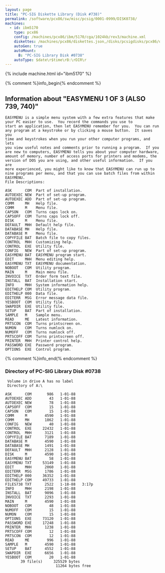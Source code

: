 ```yaml
---
layout: page
title: "PC-SIG Diskette Library (Disk #738)"
permalink: /software/pcx86/sw/misc/pcsig/0001-0999/DISK0738/
machines:
  - id: ibm5170
    type: pcx86
    config: /machines/pcx86/ibm/5170/cga/1024kb/rev3/machine.xml
    diskettes: /machines/pcx86/diskettes.json,/disks/pcsigdisks/pcx86/diskettes.json
    autoGen: true
    autoMount:
      B: "PC-SIG Library Disk #0738"
    autoType: $date\r$time\rB:\rDIR\r
---
```


{% include machine.html id="ibm5170" %}

{% comment %}info_begin{% endcomment %}

## Information about "EASYMENU 1 OF 3 (ALSO 739, 740)"

    EASYMENU is a simple menu system with a few extra features that make
    your PC easier to use.  You record the commands you use to
    start an application, then let EASYMENU remember for you.  You can run
    any program at a keystroke or by clicking a mouse button.  It saves you
    time and keystrokes when you run your other computer programs, and lets
    you view useful notes and comments prior to running a program.  If you
    are new to computers, EASYMENU tells you about your computer hardware,
    amount of memory, number of access ports for printers and modems, the
    version of DOS you are using, and other useful information.  If you are
    more experienced, you might like to know that EASYMENU can run up to
    nine programs per menu, and that you can use batch files from within
    EASYMENU.
    File Descriptions:
    
    ASK      COM  Part of installation.
    AUTOEXEC NEW  Part of set-up program.
    AUTOEXEC ADD  Part of set-up program.
    COMM     MH   Help file.
    COMM     M    Menu file.
    CAPSON   COM  Turns caps lock on.
    CAPSOFF  COM  Turns caps lock off.
    DISK     M    Menu file.
    DEFAULT  MHH  Default help file.
    DATABASE MH   Help file.
    DATABASE M    Menu file.
    COPYFILE BAT  Batch file to copy files.
    CONTROL  MHH  Customizing help.
    CONTROL  EXE  Utility file.
    CONFIG   NEW  Part of set-up program.
    EASYMENU BAT  EASYMENU program start.
    EDIT     MHH  Menu editing help.
    EASYMENU TXT  EASYMENU documentation.
    NOBOOT   COM  Utility program.
    MAIN     M    Main menu file.
    INVOICE  TXT  Order form text file.
    INSTALL  BAT  Installation start.
    INFO     MHH  System information help.
    EDITHELP COM  Utility program.
    EDITHELP 000  Data file.
    EDITERR  MSG  Error message data file.
    YESBOOT  COM  Utility file.
    SWAPDIR  EXE  Utility file.
    SETUP    BAT  Part of installation.
    SAMPLE   M    Sample menu.
    READ     ME   Latest information.
    PRTSCON  COM  Turns printscreen on.
    NUMON    COM  Turns numlock on.
    NUMOFF   COM  Turns numlock off.
    PRTSCOFF COM  Turns printscreen off.
    PRINTER  MHH  Printer control help.
    PASSWORD EXE  Password program.
    OPTIONS  EXE  Control program.
{% comment %}info_end{% endcomment %}


### Directory of PC-SIG Library Disk #0738

     Volume in drive A has no label
     Directory of A:\

    ASK      COM       986   1-01-88
    AUTOEXEC ADD        43   1-01-88
    AUTOEXEC NEW        78   1-01-88
    CAPSOFF  COM        15   1-01-88
    CAPSON   COM        15   1-01-88
    COMM     M        4590   1-01-88
    COMM     MH       1862   1-01-88
    CONFIG   NEW        40   1-01-88
    CONTROL  EXE     22432   1-01-88
    CONTROL  MHH      3121   1-01-88
    COPYFILE BAT      7189   1-01-88
    DATABASE M        4590   1-01-88
    DATABASE MH       1491   1-01-88
    DEFAULT  MHH      2128   1-01-88
    DISK     M        4590   1-01-88
    EASYMENU BAT        58   1-01-88
    EASYMENU TXT     53149   1-01-88
    EDIT     MHH      2060   1-01-88
    EDITERR  MSG      1786   1-01-88
    EDITHELP 000     36352   1-01-88
    EDITHELP COM     49733   1-01-88
    FILES738 TXT      2522   1-18-88   3:17p
    INFO     MHH      2198   1-01-88
    INSTALL  BAT      9096   1-01-88
    INVOICE  TXT      2293   1-01-88
    MAIN     M        4590   1-01-88
    NOBOOT   COM        48   1-01-88
    NUMOFF   COM        15   1-01-88
    NUMON    COM        15   1-01-88
    OPTIONS  EXE     73120   1-01-88
    PASSWORD EXE     17248   1-01-88
    PRINTER  MHH      1238   1-01-88
    PRTSCOFF COM        12   1-01-88
    PRTSCON  COM        12   1-01-88
    READ     ME        996   1-01-88
    SAMPLE   M        4590   1-01-88
    SETUP    BAT      4552   1-01-88
    SWAPDIR  EXE      6656   1-01-88
    YESBOOT  COM        20   1-01-88
           39 file(s)     325529 bytes
                           11264 bytes free
